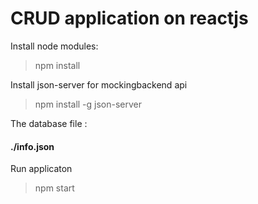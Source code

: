 CRUD application on reactjs 
=============================================

Install node modules:

> npm install

Install json-server for mockingbackend api

>npm install -g json-server

The database file :

#### ./info.json

Run applicaton

> npm start


